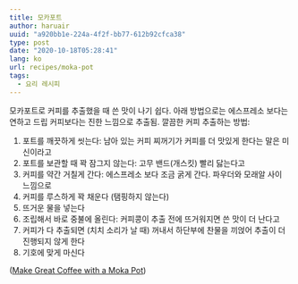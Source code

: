```yaml
---
title: 모카포트
author: haruair
uuid: "a920bb1e-224a-4f2f-bb77-612b92cfca38"
type: post
date: "2020-10-18T05:28:41"
lang: ko
url: recipes/moka-pot
tags:
  - 요리 레시피
---
```


모카포트로 커피를 추출했을 때 쓴 맛이 나기 쉽다. 아래 방법으로는 에스프레소 보다는 연하고 드립 커피보다는 진한 느낌으로 추출됨. 깔끔한 커피 추출하는 방법:

1. 포트를 깨끗하게 씻는다: 남아 있는 커피 찌꺼기가 커피를 더 맛있게 한다는 말은 미신이라고
1. 포트를 보관할 때 꽉 잠그지 않는다: 고무 밴드(개스킷) 빨리 닳는다고
1. 커피를 약간 거칠게 간다: 에스프레소 보다 조금 굵게 간다. 파우더와 모래알 사이 느낌으로
1. 커피를 루스하게 꽉 채운다 (탬핑하지 않는다)
1. 뜨거운 물을 넣는다
1. 조립해서 바로 중불에 올린다: 커피콩이 추출 전에 뜨거워지면 쓴 맛이 더 난다고
1. 커피가 다 추출되면 (치치 소리가 날 때) 꺼내서 하단부에 찬물을 끼얹어 추출이 더 진행되지 않게 한다
1. 기호에 맞게 마신다

([Make Great Coffee with a Moka Pot](https://www.youtube.com/watch?v=rpyBYuu-wJI))
